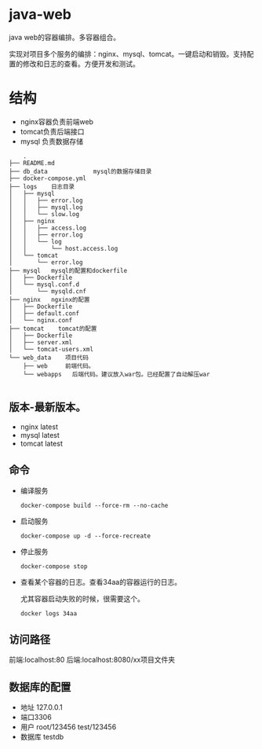 # java-web

java web的容器编排。多容器组合。

实现对项目多个服务的编排：nginx、mysql、tomcat。一键启动和销毁。支持配置的修改和日志的查看。方便开发和测试。


# 结构
- nginx容器负责前端web
- tomcat负责后端接口
- mysql 负责数据存储

```	
	.
├── README.md
├── db_data             mysql的数据存储目录
├── docker-compose.yml
├── logs    日志目录
│   ├── mysql
│   │   ├── error.log
│   │   ├── mysql.log
│   │   └── slow.log
│   ├── nginx
│   │   ├── access.log
│   │   ├── error.log
│   │   └── log
│   │       └── host.access.log
│   └── tomcat
│       └── error.log
├── mysql   mysql的配置和dockerfile
│   ├── Dockerfile
│   └── mysql.conf.d
│       └── mysqld.cnf
├── nginx   ngxinx的配置
│   ├── Dockerfile
│   ├── default.conf
│   └── nginx.conf
├── tomcat    tomcat的配置
│   ├── Dockerfile
│   ├── server.xml
│   └── tomcat-users.xml
└── web_data    项目代码
    ├── web     前端代码。 
    └── webapps   后端代码。建议放入war包。已经配置了自动解压war
    
```



## 版本-最新版本。

- nginx  latest
- mysql  latest
- tomcat  latest

## 命令


- 编译服务

	```
	docker-compose build --force-rm --no-cache
	
	```
- 启动服务

	```
	docker-compose up -d --force-recreate
	
	```

- 停止服务

	```
	docker-compose stop
	```
- 查看某个容器的日志。查看34aa的容器运行的日志。

	尤其容器启动失败的时候，很需要这个。

	```
	docker logs 34aa
	```
## 访问路径

前端:localhost:80
后端:localhost:8080/xx项目文件夹

## 数据库的配置
- 地址 127.0.0.1
- 端口3306   
- 用户 root/123456  test/123456
- 数据库 testdb


